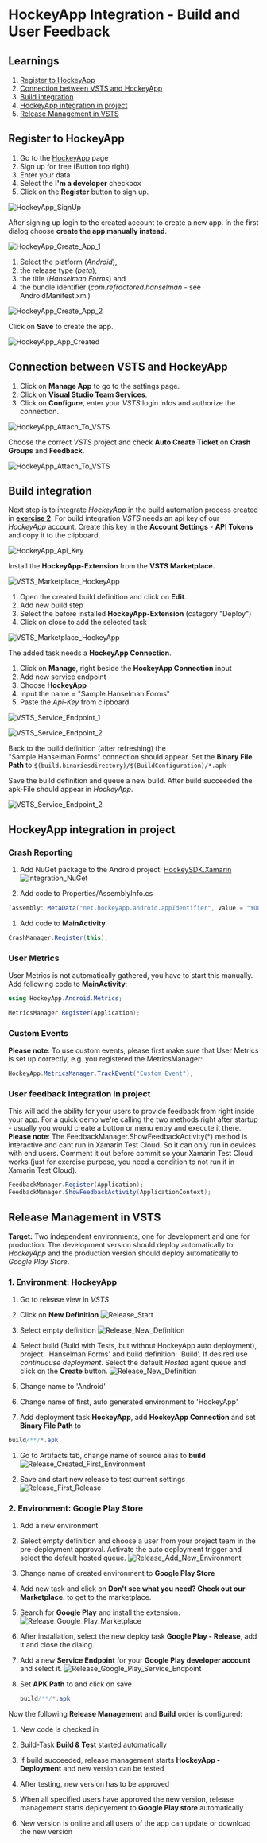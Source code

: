 # HockeyApp Integration - Build and User Feedback

## Learnings

1. [Register to HockeyApp](#register-to-hockeyApp)
1. [Connection between VSTS and HockeyApp](#connection-between-vsts-and-hockeyapp)
1. [Build integration](#build-integration)
1. [HockeyApp integration in project](#hockeyapp-integration-in-project)
1. [Release Management in VSTS](#release-management-in-vsts)

## Register to HockeyApp
1. Go to the [HockeyApp](https://www.hockeyapp.net/) page
1. Sign up for free (Button top right)
1. Enter your data
1. Select the **I'm a developer** checkbox
1. Click on the **Register** button to sign up.

![HockeyApp_SignUp](images/exercise5/HockeyApp_SignUp.png "Sign up to HockeyApp")

After signing up login to the created account to create a new app. In the first dialog choose **create the app manually instead**.<br/>

![HockeyApp_Create_App_1](images/exercise5/HockeyApp_Create_App.png "Create HockeyApp App")

1. Select the platform (*Android*),
1. the release type (*beta*),
1. the title (*Hanselman.Forms*) and
1. the bundle identifier (*com.refractored.hanselman* - see AndroidManifest.xml)

![HockeyApp_Create_App_2](images/exercise5/HockeyApp_Create_App_2.png "Create HockeyApp App - Settings")

Click on **Save** to create the app.

![HockeyApp_App_Created](images/exercise5/HockeyApp_App_Created.png "App Dashboard")

## Connection between VSTS and HockeyApp
1. Click on **Manage App** to go to the settings page.
2. Click on **Visual Studio Team Services**.
3. Click on **Configure**, enter your *VSTS* login infos and authorize the connection.

![HockeyApp_Attach_To_VSTS](images/exercise5/HockeyApp_Attach_To_VSTS.png "Connection between VSTS and HockeyApp")

Choose the correct *VSTS* project and check **Auto Create Ticket** on **Crash Groups** and **Feedback**.

![HockeyApp_Attach_To_VSTS](images/exercise5/HockeyApp_Attached_To_VSTS.png "Connection between VSTS and HockeyApp")

## Build integration
Next step is to integrate *HockeyApp* in the build automation process created in [**exercise 2**](exercise2.md). For build integration *VSTS* needs an api key of our *HockeyApp* account. Create this key in the **Account Settings** - **API Tokens** and copy it to the clipboard.

![HockeyApp_Api_Key](images/exercise5/HockeyApp_Api_Key.png "Created Api-Key in HockeyApp settings")

Install the **HockeyApp-Extension** from the **VSTS Marketplace.**

![VSTS_Marketplace_HockeyApp](images/exercise5/VSTS_Install_Hockey_app.png "Install HockeyApp-Extension from marketplace")

1. Open the created build definition and click on **Edit**.
1. Add new build step
1. Select the before installed **HockeyApp-Extension** (category "Deploy")
1. Click on close to add the selected task

![VSTS_Marketplace_HockeyApp](images/exercise5/VSTS_Build_Add_Hockey_App_Task.png "Add HockeyApp task to build definition")

The added task needs a **HockeyApp Connection**.
1. Click on **Manage**, right beside the **HockeyApp Connection** input
1. Add new service endpoint
1. Choose **HockeyApp**
1. Input the name = "Sample.Hanselman.Forms"
1. Paste the *Api-Key* from clipboard

![VSTS_Service_Endpoint_1](images/exercise5/VSTS_Build_Add_Hockey_App_Service_1.png "Add new Service Endpoint")

![VSTS_Service_Endpoint_2](images/exercise5/VSTS_Build_Add_Hockey_App_Service_2.png "Add new HockeyApp Connection")

Back to the build definition (after refreshing) the "Sample.Hanselman.Forms" connection should appear.
Set the **Binary File Path** to ``` $(build.binariesdirectory)/$(BuildConfiguration)/*.apk ```

Save the build definition and queue a new build. 
After build succeeded the apk-File should appear in *HockeyApp*.

![VSTS_Service_Endpoint_2](images/exercise5/HockeyApp_After_First_Build.png "New version created in HockeyApp after build succeeded")

## HockeyApp integration in project

### Crash Reporting
1. Add NuGet package to the Android project: [HockeySDK.Xamarin ](https://www.nuget.org/packages/HockeySDK.Xamarin/)
![Integration_NuGet](images/exercise5/Integration_NuGet.png "Add HockeySDK.Xamarin")

1. Add code to Properties/AssemblyInfo.cs
```cs
[assembly: MetaData("net.hockeyapp.android.appIdentifier", Value = "YOUR_APP_ID_FROM_HOCKEY_APP")]
```

1. Add code to **MainActivity**
```cs
CrashManager.Register(this);
```

### User Metrics
User Metrics is not automatically gathered, you have to start this manually. Add following code to **MainActivity**:
```cs
using HockeyApp.Android.Metrics;

MetricsManager.Register(Application);
```

### Custom Events
**Please note**: To use custom events, please first make sure that User Metrics is set up correctly, e.g. you registered the MetricsManager:

```cs
HockeyApp.MetricsManager.TrackEvent("Custom Event");
```

### User feedback integration in project
This will add the ability for your users to provide feedback from right inside your app. For a quick demo we're calling the two methods right after startup - usually you would create a button or menu entry and execute it there.
**Please note**: The FeedbackManager.ShowFeedbackActivity(*) method is interactive and cant run in Xamarin Test Cloud. So it can only run in devices with end users. Comment it out before commit so your Xamarin Test Cloud works (just for exercise purpose, you need a condition to not run it in Xamarin Test Cloud).

```cs
FeedbackManager.Register(Application);
FeedbackManager.ShowFeedbackActivity(ApplicationContext);
```

## Release Management in VSTS
**Target:** Two independent environments, one for development and one for production. The development version should deploy automatically to *HockeyApp* and the production version should deploy automatically to *Google Play Store*.

### 1. Environment: HockeyApp
1. Go to release view in *VSTS*
1. Click on **New Definition**
![Release_Start](images/exercise5/Release_Start.png "First release definition")

1. Select empty definition
![Release_New_Definition](images/exercise5/Release_New_Definition_1.png "Create release definition")

1. Select build (Build with Tests, but without HockeyApp auto deployment), project: 'Hanselman.Forms' and build definition: 'Build'. If desired use *continuouse deployment*. Select the default *Hosted* agent queue and click on the **Create** button.
![Release_New_Definition](images/exercise5/Release_New_Definition_2.png "Create release definition")

1. Change name to 'Android'
1. Change name of first, auto generated environment to 'HockeyApp'
1. Add deployment task **HockeyApp**, add **HockeyApp Connection** and set **Binary File Path** to
```cs
build/**/*.apk
```
1. Go to Artifacts tab, change name of source alias to **build**
![Release_Created_First_Environment](images/exercise5/Release_HockeyApp_Task.png "Created first release environment")

1. Save and start new release to test current settings
![Release_First_Release](images/exercise5/Release_HockeyApp_Task_Success.png "First succeeded release build")

### 2. Environment: Google Play Store
1. Add a new environment
1. Select empty definition and choose a user from your project team in the pre-deployment approval. Activate the auto deployment trigger and select the default hosted queue.
![Release_Add_New_Environment](images/exercise5/Release_Add_New_Environment.png "Add new environment")

1. Change name of created environment to **Google Play Store**
1. Add new task and click on **Don't see what you need? Check out our Marketplace.** to get to the marketplace.
1. Search for **Google Play** and install the extension.
![Release_Google_Play_Marketplace](images/exercise5/Release_Google_Play_Marketplace.png "Install Google Play VSTS Extension")

1. After installation, select the new deploy task **Google Play - Release**, add it and close the dialog.
1. Add a new **Service Endpoint** for your **Google Play developer account** and select it.
![Release_Google_Play_Service_Endpoint](images/exercise5/Release_Google_Play_Service_Endpoint.png "Add new Google Play Connection")

1. Set **APK Path** to and click on save
    ```cs
    build/**/*.apk
    ```

Now the following **Release Management** and **Build** order is configured:

1. New code is checked in

1. Build-Task **Build & Test** started automatically

1. If build succeeded, release management starts **HockeyApp - Deployment** and new version can be tested

1. After testing, new version has to be approved

1. When all specified users have approved the new version, release management starts deployement to **Google Play store** automatically

1. New version is online and all users of the app can update or download the new version

